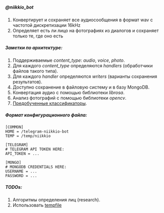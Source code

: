 ##### @niikkio_bot
1. Конвертирует и сохраняет все аудиосообщения в формат wav с частотой дискретизации 16kHz
2. Определяет есть ли лицо на фотографиях из диалогов и сохраняет только те, где оно есть

##### Заметки по архитектуре:

1. Поддерживаемые *content_type*: *audio*, *voice*, *photo*.   
2. Для каждого *content_type* определяются *handlers* (обработчики файлов такого типа).  
3. Для каждого *handler* определяются *writers* (варианты сохранения результатов).  
4. Доступно сохранение в файловую систему и в базу MongoDB.
5. Конвертация аудио с помощью библиотеки *librosa*.
6. Анализ фотографий с помощью библиотеки *opencv*.
7. [Предобученные классификаторы](https://github.com/opencv/opencv/tree/master/data).

##### Формат конфигурационного файла:
```
[COMMON]
HOME = /telegram-niikkio-bot
TEMP = /temp/niikkio

[TELEGRAM]
# TELEGRAM API TOKEN HERE:
API_TOKEN = ...

[MONGO]
# MONGODB CREDENTIALS HERE:
USERNAME = ... 
PASSWORD = ...
```

##### TODOs:
1. Алгоритмы определения лиц (research).
2. Использовать [tempfile](https://docs.python.org/3/library/tempfile.html)

